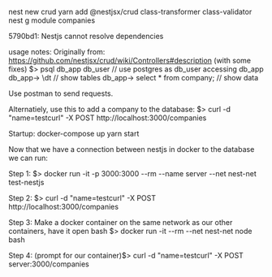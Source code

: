 nest new crud
yarn add @nestjsx/crud class-transformer class-validator
nest g module companies

5790bd1: Nestjs cannot resolve dependencies

usage notes:
Originally from: https://github.com/nestjsx/crud/wiki/Controllers#description (with some fixes)
$> psql db_app db_user // use postgres as db_user accessing db_app
db_app-> \dt // show tables
db_app-> select * from company; // show data

Use postman to send requests.

Alternatiely, use this to add a company to the database:
$> curl -d "name=testcurl" -X POST http://localhost:3000/companies

Startup:
docker-compose up 
yarn start

Now that we have a connection between nestjs in docker to the database we can run:

Step 1:
$> docker run -it -p 3000:3000 --rm --name server --net nest-net test-nestjs

Step 2:
$> curl -d "name=testcurl" -X POST http://localhost:3000/companies

Step 3: Make a docker container on the same network as our other containers, have it open bash
$> docker run -it --rm --net nest-net node bash

Step 4: 
(prompt for our container)$> curl -d "name=testcurl" -X POST server:3000/companies

